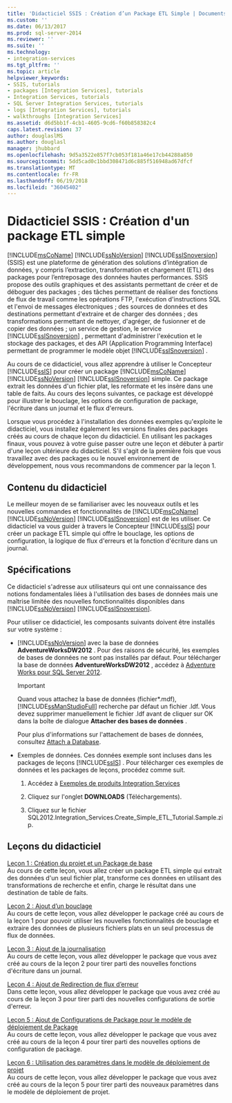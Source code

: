 ```yaml
---
title: 'Didacticiel SSIS : Création d’un Package ETL Simple | Documents Microsoft'
ms.custom: ''
ms.date: 06/13/2017
ms.prod: sql-server-2014
ms.reviewer: ''
ms.suite: ''
ms.technology:
- integration-services
ms.tgt_pltfrm: ''
ms.topic: article
helpviewer_keywords:
- SSIS, tutorials
- packages [Integration Services], tutorials
- Integration Services, tutorials
- SQL Server Integration Services, tutorials
- logs [Integration Services], tutorials
- walkthroughs [Integration Services]
ms.assetid: d6d5bb1f-4cb1-4605-9cd6-f60b858382c4
caps.latest.revision: 37
author: douglaslMS
ms.author: douglasl
manager: jhubbard
ms.openlocfilehash: 9d5a3522e857f7cb053f181a46e17cb44288a850
ms.sourcegitcommit: 5dd5cad0c1bbd308471d6c885f516948ad67dfcf
ms.translationtype: MT
ms.contentlocale: fr-FR
ms.lasthandoff: 06/19/2018
ms.locfileid: "36045402"
---
```

# <a name="ssis-tutorial-creating-a-simple-etl-package"></a>Didacticiel SSIS : Création d'un package ETL simple
  [!INCLUDE[msCoName](../includes/msconame-md.md)] [!INCLUDE[ssNoVersion](../includes/ssnoversion-md.md)] [!INCLUDE[ssISnoversion](../includes/ssisnoversion-md.md)] (SSIS) est une plateforme de génération des solutions d’intégration de données, y compris l’extraction, transformation et chargement (ETL) des packages pour l’entreposage des données hautes performances. SSIS propose des outils graphiques et des assistants permettant de créer et de déboguer des packages ; des tâches permettant de réaliser des fonctions de flux de travail comme les opérations FTP, l'exécution d'instructions SQL et l'envoi de messages électroniques ; des sources de données et des destinations permettant d'extraire et de charger des données ; des transformations permettant de nettoyer, d'agréger, de fusionner et de copier des données ; un service de gestion, le service [!INCLUDE[ssISnoversion](../includes/ssisnoversion-md.md)] , permettant d'administrer l'exécution et le stockage des packages, et des API (Application Programming Interface) permettant de programmer le modèle objet [!INCLUDE[ssISnoversion](../includes/ssisnoversion-md.md)] .  
  
 Au cours de ce didacticiel, vous allez apprendre à utiliser le Concepteur [!INCLUDE[ssIS](../includes/ssis-md.md)] pour créer un package [!INCLUDE[msCoName](../includes/msconame-md.md)] [!INCLUDE[ssNoVersion](../includes/ssnoversion-md.md)] [!INCLUDE[ssISnoversion](../includes/ssisnoversion-md.md)] simple. Ce package extrait les données d'un fichier plat, les reformate et les insère dans une table de faits. Au cours des leçons suivantes, ce package est développé pour illustrer le bouclage, les options de configuration de package, l'écriture dans un journal et le flux d'erreurs.  
  
 Lorsque vous procédez à l'installation des données exemples qu'exploite le didacticiel, vous installez également les versions finales des packages créés au cours de chaque leçon du didacticiel. En utilisant les packages finaux, vous pouvez à votre guise passer outre une leçon et débuter à partir d'une leçon ultérieure du didacticiel. S'il s'agit de la première fois que vous travaillez avec des packages ou le nouvel environnement de développement, nous vous recommandons de commencer par la leçon 1.  
  
## <a name="what-you-will-learn"></a>Contenu du didacticiel  
 Le meilleur moyen de se familiariser avec les nouveaux outils et les nouvelles commandes et fonctionnalités de [!INCLUDE[msCoName](../includes/msconame-md.md)] [!INCLUDE[ssNoVersion](../includes/ssnoversion-md.md)] [!INCLUDE[ssISnoversion](../includes/ssisnoversion-md.md)] est de les utiliser. Ce didacticiel va vous guider à travers le Concepteur [!INCLUDE[ssIS](../includes/ssis-md.md)] pour créer un package ETL simple qui offre le bouclage, les options de configuration, la logique de flux d'erreurs et la fonction d'écriture dans un journal.  
  
## <a name="requirements"></a>Spécifications  
 Ce didacticiel s'adresse aux utilisateurs qui ont une connaissance des notions fondamentales liées à l'utilisation des bases de données mais une maîtrise limitée des nouvelles fonctionnalités disponibles dans [!INCLUDE[ssNoVersion](../includes/ssnoversion-md.md)] [!INCLUDE[ssISnoversion](../includes/ssisnoversion-md.md)].  
  
 Pour utiliser ce didacticiel, les composants suivants doivent être installés sur votre système :  
  
-   [!INCLUDE[ssNoVersion](../includes/ssnoversion-md.md)] avec la base de données **AdventureWorksDW2012** . Pour des raisons de sécurité, les exemples de bases de données ne sont pas installés par défaut. Pour télécharger la base de données **AdventureWorksDW2012** , accédez à [Adventure Works pour SQL Server 2012](http://go.microsoft.com/fwlink/?LinkId=275026).  
  
    > [!IMPORTANT]  
    >  Quand vous attachez la base de données (fichier\*.mdf), [!INCLUDE[ssManStudioFull](../includes/ssmanstudiofull-md.md)] recherche par défaut un fichier .ldf. Vous devez supprimer manuellement le fichier .ldf avant de cliquer sur OK dans la boîte de dialogue **Attacher des bases de données** .  
    >   
    >  Pour plus d'informations sur l'attachement de bases de données, consultez [Attach a Database](../relational-databases/databases/attach-a-database.md).  
  
-   Exemples de données. Ces données exemple sont incluses dans les packages de leçons [!INCLUDE[ssIS](../includes/ssis-md.md)] . Pour télécharger ces exemples de données et les packages de leçons, procédez comme suit.  
  
    1.  Accédez à [Exemples de produits Integration Services](http://go.microsoft.com/fwlink/?LinkId=275027)  
  
    2.  Cliquez sur l'onglet **DOWNLOADS** (Téléchargements).  
  
    3.  Cliquez sur le fichier SQL2012.Integration_Services.Create_Simple_ETL_Tutorial.Sample.zip.  
  
## <a name="lessons-in-this-tutorial"></a>Leçons du didacticiel  
 [Leçon 1 : Création du projet et un Package de base](lesson-1-create-a-project-and-basic-package-with-ssis.md)  
 Au cours de cette leçon, vous allez créer un package ETL simple qui extrait des données d'un seul fichier plat, transforme ces données en utilisant des transformations de recherche et enfin, charge le résultat dans une destination de table de faits.  
  
 [Leçon 2 : Ajout d’un bouclage](lesson-2-adding-looping-with-ssis.md)  
 Au cours de cette leçon, vous allez développer le package créé au cours de la leçon 1 pour pouvoir utiliser les nouvelles fonctionnalités de bouclage et extraire des données de plusieurs fichiers plats en un seul processus de flux de données.  
  
 [Leçon 3 : Ajout de la journalisation](lesson-3-add-logging-with-ssis.md)  
 Au cours de cette leçon, vous allez développer le package que vous avez créé au cours de la leçon 2 pour tirer parti des nouvelles fonctions d'écriture dans un journal.  
  
 [Leçon 4 : Ajout de Redirection de flux d’erreur](lesson-4-add-error-flow-redirection-with-ssis.md)  
 Dans cette leçon, vous allez développer le package que vous avez créé au cours de la leçon 3 pour tirer parti des nouvelles configurations de sortie d'erreur.  
  
 [Leçon 5 : Ajout de Configurations de Package pour le modèle de déploiement de Package](lesson-5-add-ssis-package-configurations-for-the-package-deployment-model.md)  
 Au cours de cette leçon, vous allez développer le package que vous avez créé au cours de la leçon 4 pour tirer parti des nouvelles options de configuration de package.  
  
 [Leçon 6 : Utilisation des paramètres dans le modèle de déploiement de projet](lesson-6-using-parameters-with-the-project-deployment-model-in-ssis.md)  
 Au cours de cette leçon, vous allez développer le package que vous avez créé au cours de la leçon 5 pour tirer parti des nouveaux paramètres dans le modèle de déploiement de projet.  
  
  
